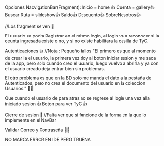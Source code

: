 Opciones NacvigationBar(Fragment):
Inicio = home 👍
Cuenta = gallery👍
Buscar Ruta = slideshow👍
Saldo👍
Descuento👍
SobreNosotros👍

//Los fragment se ven 👀


El usuario se podra Registrar en el mismo login,
el login va a reconocer si la ceunta ingresada existe o no,
y si no existe habilitara la casilla de TyC.

Autenticaciones 👍 
//Nota : Pequeño fallos "El primero es que al momento de crear la el usuario, la primera vez doy al boton iniciar sesion y me saca de la app, pero solo cuando creo el usuario, luego vuelvo a abrirla y ya con el usuario creado deja entrar bien sin problemas. 

El otro problema es que en la BD solo me manda el dato a la pestaña de Autenticados, pero no crea el documento del usuario en la coleccion Usuarios." 🧑‍💻

Que cuando el usuario de para atras no se regrese al login una vez alla iniciado sesion 👍
Boton para ver TyC 👍

Cierre de sesion 👀 
//Falta ver que si funcione de la forma en la que lo implemente en el NavBar

Validar Correo y Contraseña 🧑‍💻

NO MARCA ERROR EN IDE PERO TRUENA
